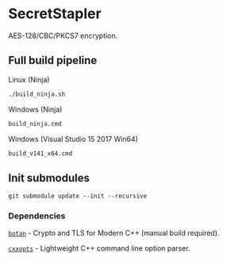 # SecretStapler
AES-128/CBC/PKCS7 encryption.

## Full build pipeline
Linux (Ninja)
```bash
./build_ninja.sh
```
Windows (Ninja)
```cmd
build_ninja.cmd
```
Windows (Visual Studio 15 2017 Win64)
```cmd
build_v141_x64.cmd
```

## Init submodules
```
git submodule update --init --recursive
```

### Dependencies
[`botan`](https://github.com/randombit/botan) - Crypto and TLS for Modern C++ (manual build required).

[`cxxopts`](https://github.com/jarro2783/cxxopts) - Lightweight C++ command line option parser.
